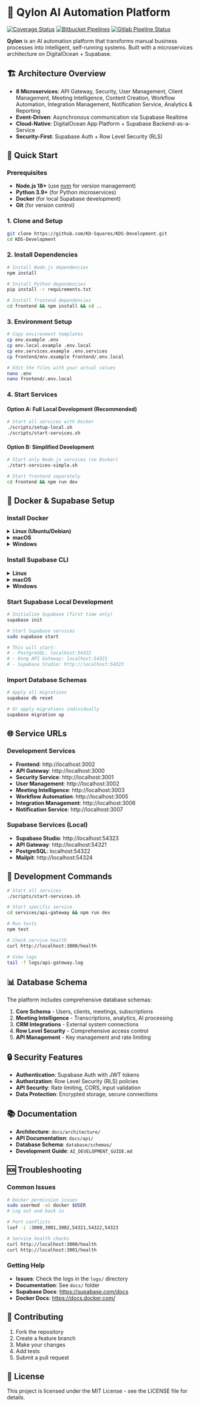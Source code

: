 # 🚀 Qylon AI Automation Platform

[![Coverage Status](https://coveralls.io/repos/github/supabase/cli/badge.svg?branch=main)](https://coveralls.io/github/supabase/cli?branch=main)
[![Bitbucket Pipelines](https://img.shields.io/bitbucket/pipelines/supabase-cli/setup-cli/master?style=flat-square&label=Bitbucket%20Canary)](https://bitbucket.org/supabase-cli/setup-cli/pipelines)
[![Gitlab Pipeline Status](https://img.shields.io/gitlab/pipeline-status/sweatybridge%2Fsetup-cli?label=Gitlab%20Canary) ](https://gitlab.com/sweatybridge/setup-cli/-/pipelines)

**Qylon** is an AI automation platform that transforms manual business processes
into intelligent, self-running systems. Built with a microservices architecture
on DigitalOcean + Supabase.

## 🏗️ Architecture Overview

- **8 Microservices**: API Gateway, Security, User Management, Client
  Management, Meeting Intelligence, Content Creation, Workflow Automation,
  Integration Management, Notification Service, Analytics & Reporting
- **Event-Driven**: Asynchronous communication via Supabase Realtime
- **Cloud-Native**: DigitalOcean App Platform + Supabase Backend-as-a-Service
- **Security-First**: Supabase Auth + Row Level Security (RLS)

## 🚀 Quick Start

### Prerequisites

- **Node.js 18+** (use [nvm](https://github.com/nvm-sh/nvm) for version
  management)
- **Python 3.9+** (for Python microservices)
- **Docker** (for local Supabase development)
- **Git** (for version control)

### 1. Clone and Setup

```bash
git clone https://github.com/KD-Squares/KDS-Development.git
cd KDS-Development
```

### 2. Install Dependencies

```bash
# Install Node.js dependencies
npm install

# Install Python dependencies
pip install -r requirements.txt

# Install frontend dependencies
cd frontend && npm install && cd ..
```

### 3. Environment Setup

```bash
# Copy environment templates
cp env.example .env
cp env.local.example .env.local
cp env.services.example .env.services
cp frontend/env.example frontend/.env.local

# Edit the files with your actual values
nano .env
nano frontend/.env.local
```

### 4. Start Services

#### Option A: Full Local Development (Recommended)

```bash
# Start all services with Docker
./scripts/setup-local.sh
./scripts/start-services.sh
```

#### Option B: Simplified Development

```bash
# Start only Node.js services (no Docker)
./start-services-simple.sh

# Start frontend separately
cd frontend && npm run dev
```

## 🐳 Docker & Supabase Setup

### Install Docker

<details>
  <summary><b>Linux (Ubuntu/Debian)</b></summary>

```bash
# Automated installation
sudo bash install-docker.sh

# Or manual installation
wget -O get-docker.sh https://get.docker.com
sudo sh get-docker.sh
sudo systemctl start docker
sudo systemctl enable docker
sudo usermod -aG docker $USER
# Log out and back in for group changes to take effect
```

</details>

<details>
  <summary><b>macOS</b></summary>

```bash
# Install Docker Desktop from https://www.docker.com/products/docker-desktop
# Or via Homebrew
brew install --cask docker
```

</details>

<details>
  <summary><b>Windows</b></summary>

```powershell
# Install Docker Desktop from https://www.docker.com/products/docker-desktop
# Or via Chocolatey
choco install docker-desktop
```

</details>

### Install Supabase CLI

<details>
  <summary><b>Linux</b></summary>

```bash
# Download binary directly (recommended)
wget https://github.com/supabase/cli/releases/latest/download/supabase_linux_amd64.tar.gz
tar -xzf supabase_linux_amd64.tar.gz
chmod +x supabase
sudo mv supabase /usr/local/bin/

# Or via package manager
# Ubuntu/Debian
wget https://github.com/supabase/cli/releases/latest/download/supabase_linux_amd64.deb
sudo dpkg -i supabase_linux_amd64.deb

# Or via Homebrew (if installed)
brew install supabase/tap/supabase
```

</details>

<details>
  <summary><b>macOS</b></summary>

```bash
# Via Homebrew (recommended)
brew install supabase/tap/supabase

# Or download binary
wget https://github.com/supabase/cli/releases/latest/download/supabase_darwin_amd64.tar.gz
tar -xzf supabase_darwin_amd64.tar.gz
chmod +x supabase
sudo mv supabase /usr/local/bin/
```

</details>

<details>
  <summary><b>Windows</b></summary>

```powershell
# Via Scoop (recommended)
scoop bucket add supabase https://github.com/supabase/scoop-bucket.git
scoop install supabase

# Or via Chocolatey
choco install supabase

# Or download binary
Invoke-WebRequest -Uri "https://github.com/supabase/cli/releases/latest/download/supabase_windows_amd64.zip" -OutFile "supabase.zip"
Expand-Archive -Path "supabase.zip" -DestinationPath "C:\supabase"
# Add C:\supabase to your PATH
```

</details>

### Start Supabase Local Development

```bash
# Initialize Supabase (first time only)
supabase init

# Start Supabase services
sudo supabase start

# This will start:
# - PostgreSQL: localhost:54322
# - Kong API Gateway: localhost:54321
# - Supabase Studio: http://localhost:54323
```

### Import Database Schemas

```bash
# Apply all migrations
supabase db reset

# Or apply migrations individually
supabase migration up
```

## 🌐 Service URLs

### Development Services

- **Frontend**: http://localhost:3002
- **API Gateway**: http://localhost:3000
- **Security Service**: http://localhost:3001
- **User Management**: http://localhost:3002
- **Meeting Intelligence**: http://localhost:3003
- **Workflow Automation**: http://localhost:3005
- **Integration Management**: http://localhost:3006
- **Notification Service**: http://localhost:3007

### Supabase Services (Local)

- **Supabase Studio**: http://localhost:54323
- **API Gateway**: http://localhost:54321
- **PostgreSQL**: localhost:54322
- **Mailpit**: http://localhost:54324

## 🔧 Development Commands

```bash
# Start all services
./scripts/start-services.sh

# Start specific service
cd services/api-gateway && npm run dev

# Run tests
npm test

# Check service health
curl http://localhost:3000/health

# View logs
tail -f logs/api-gateway.log
```

## 📊 Database Schema

The platform includes comprehensive database schemas:

1. **Core Schema** - Users, clients, meetings, subscriptions
2. **Meeting Intelligence** - Transcriptions, analytics, AI processing
3. **CRM Integrations** - External system connections
4. **Row Level Security** - Comprehensive access control
5. **API Management** - Key management and rate limiting

## 🔒 Security Features

- **Authentication**: Supabase Auth with JWT tokens
- **Authorization**: Row Level Security (RLS) policies
- **API Security**: Rate limiting, CORS, input validation
- **Data Protection**: Encrypted storage, secure connections

## 📚 Documentation

- **Architecture**: `docs/architecture/`
- **API Documentation**: `docs/api/`
- **Database Schema**: `database/schemas/`
- **Development Guide**: `AI_DEVELOPMENT_GUIDE.md`

## 🆘 Troubleshooting

### Common Issues

```bash
# Docker permission issues
sudo usermod -aG docker $USER
# Log out and back in

# Port conflicts
lsof -i :3000,3001,3002,54321,54322,54323

# Service health checks
curl http://localhost:3000/health
curl http://localhost:3001/health
```

### Getting Help

- **Issues**: Check the logs in the `logs/` directory
- **Documentation**: See `docs/` folder
- **Supabase Docs**: https://supabase.com/docs
- **Docker Docs**: https://docs.docker.com/

## 🤝 Contributing

1. Fork the repository
2. Create a feature branch
3. Make your changes
4. Add tests
5. Submit a pull request

## 📄 License

This project is licensed under the MIT License - see the LICENSE file for
details.
